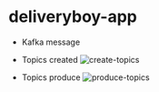 # deliveryboy-app

- Kafka message

- Topics created
![create-topics](https://github.com/ksb96/deliveryboy-app/assets/52975077/0e383c24-8cc5-43b1-8f14-0f5b5a2f2018)

- Topics produce
![produce-topics](https://github.com/ksb96/deliveryboy-app/assets/52975077/b8f7ecbc-1497-4dfd-a9a1-ba5020182ada)


